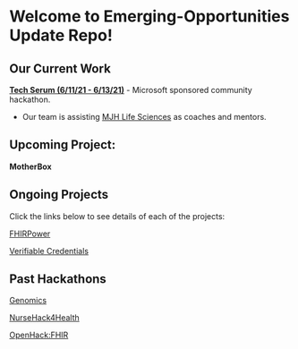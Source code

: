# Welcome to Emerging-Opportunities Update Repo!

## Our Current Work

[**Tech Serum (6/11/21 - 6/13/21)**](https://www.thewhyse.com/events/techserum-healthcare-er-visit/) - Microsoft sponsored community hackathon. 
- Our team is assisting [MJH Life Sciences](https://www.mjhlifesciences.com/) as coaches and mentors.

## Upcoming Project:

**MotherBox**

## Ongoing Projects

Click the links below to see details of each of the projects:

[FHIRPower](./FHIR/FHIRPower)

[Verifiable Credentials](./Verifiable-Credentials)

## Past Hackathons

[Genomics](./Genomics)

[NurseHack4Health](./NurseHack4Health)

[OpenHack:FHIR](.FHIR/Hackathon)
